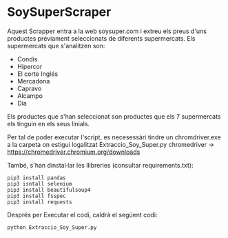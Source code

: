 # SoySuperScraper
Aquest Scrapper entra a la web soysuper.com i extreu els preus d'uns productes prèviament seleccionats de diferents supermercats.
Els supermercats que s'analitzen son:
*  Condis
*  Hipercor
*  El corte Inglés
*  Mercadona
*  Capravo
*  Alcampo
*  Dia

Els productes que s'han seleccionat son productes que els 7 supermercats els tinguin en els seus linials.

Per tal de poder executar l'script, es necesessàri tindre un chromdriver.exe a la carpeta on estigui logalitzat Extraccio_Soy_Super.py
chromedriver -> https://chromedriver.chromium.org/downloads

També, s'han dinstal·lar les llibreries (consultar requirements.txt):

```
pip3 install pandas
pip3 isntall selenium
pip3 install beautifulsoup4
pip3 install fsspec
pip3 install requests
```
Després per Executar el codi, caldrà el següent codi:

```
python Extraccio_Soy_Super.py
```


